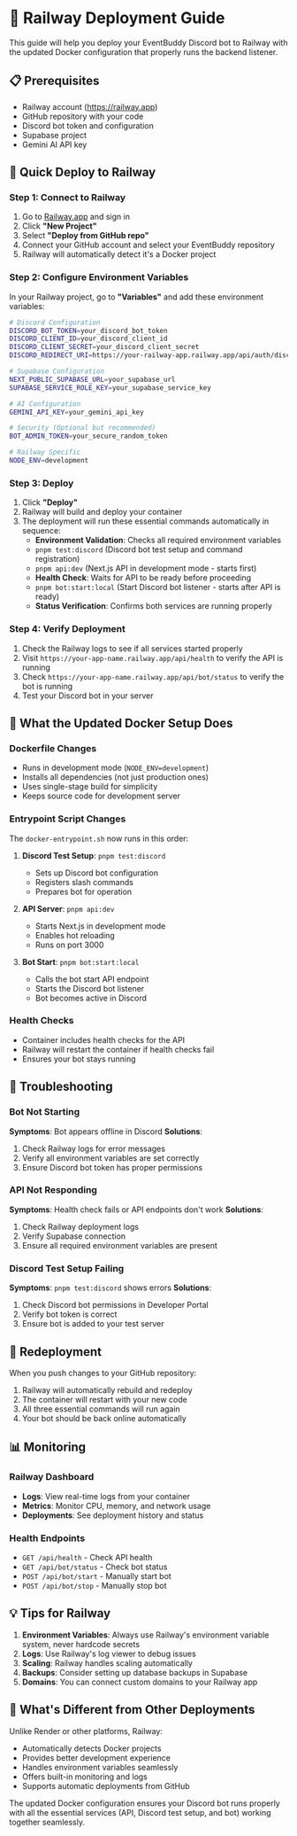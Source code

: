 # 🚂 Railway Deployment Guide

This guide will help you deploy your EventBuddy Discord bot to Railway with the updated Docker configuration that properly runs the backend listener.

## 📋 Prerequisites

- Railway account (https://railway.app)
- GitHub repository with your code
- Discord bot token and configuration
- Supabase project
- Gemini AI API key

## 🚀 Quick Deploy to Railway

### Step 1: Connect to Railway

1. Go to [Railway.app](https://railway.app) and sign in
2. Click **"New Project"**
3. Select **"Deploy from GitHub repo"**
4. Connect your GitHub account and select your EventBuddy repository
5. Railway will automatically detect it's a Docker project

### Step 2: Configure Environment Variables

In your Railway project, go to **"Variables"** and add these environment variables:

```bash
# Discord Configuration
DISCORD_BOT_TOKEN=your_discord_bot_token
DISCORD_CLIENT_ID=your_discord_client_id
DISCORD_CLIENT_SECRET=your_discord_client_secret
DISCORD_REDIRECT_URI=https://your-railway-app.railway.app/api/auth/discord-callback

# Supabase Configuration
NEXT_PUBLIC_SUPABASE_URL=your_supabase_url
SUPABASE_SERVICE_ROLE_KEY=your_supabase_service_key

# AI Configuration
GEMINI_API_KEY=your_gemini_api_key

# Security (Optional but recommended)
BOT_ADMIN_TOKEN=your_secure_random_token

# Railway Specific
NODE_ENV=development
```

### Step 3: Deploy

1. Click **"Deploy"**
2. Railway will build and deploy your container
3. The deployment will run these essential commands automatically in sequence:
   - **Environment Validation**: Checks all required environment variables
   - `pnpm test:discord` (Discord bot test setup and command registration)
   - `pnpm api:dev` (Next.js API in development mode - starts first)
   - **Health Check**: Waits for API to be ready before proceeding
   - `pnpm bot:start:local` (Start Discord bot listener - starts after API is ready)
   - **Status Verification**: Confirms both services are running properly

### Step 4: Verify Deployment

1. Check the Railway logs to see if all services started properly
2. Visit `https://your-app-name.railway.app/api/health` to verify the API is running
3. Check `https://your-app-name.railway.app/api/bot/status` to verify the bot is running
4. Test your Discord bot in your server

## 🔧 What the Updated Docker Setup Does

### Dockerfile Changes
- Runs in development mode (`NODE_ENV=development`)
- Installs all dependencies (not just production ones)
- Uses single-stage build for simplicity
- Keeps source code for development server

### Entrypoint Script Changes
The `docker-entrypoint.sh` now runs in this order:

1. **Discord Test Setup**: `pnpm test:discord`
   - Sets up Discord bot configuration
   - Registers slash commands
   - Prepares bot for operation

2. **API Server**: `pnpm api:dev`
   - Starts Next.js in development mode
   - Enables hot reloading
   - Runs on port 3000

3. **Bot Start**: `pnpm bot:start:local`
   - Calls the bot start API endpoint
   - Starts the Discord bot listener
   - Bot becomes active in Discord

### Health Checks
- Container includes health checks for the API
- Railway will restart the container if health checks fail
- Ensures your bot stays running

## 🐛 Troubleshooting

### Bot Not Starting
**Symptoms**: Bot appears offline in Discord
**Solutions**:
1. Check Railway logs for error messages
2. Verify all environment variables are set correctly
3. Ensure Discord bot token has proper permissions

### API Not Responding
**Symptoms**: Health check fails or API endpoints don't work
**Solutions**:
1. Check Railway deployment logs
2. Verify Supabase connection
3. Ensure all required environment variables are present

### Discord Test Setup Failing
**Symptoms**: `pnpm test:discord` shows errors
**Solutions**:
1. Check Discord bot permissions in Developer Portal
2. Verify bot token is correct
3. Ensure bot is added to your test server

## 🔄 Redeployment

When you push changes to your GitHub repository:
1. Railway will automatically rebuild and redeploy
2. The container will restart with your new code
3. All three essential commands will run again
4. Your bot should be back online automatically

## 📊 Monitoring

### Railway Dashboard
- **Logs**: View real-time logs from your container
- **Metrics**: Monitor CPU, memory, and network usage
- **Deployments**: See deployment history and status

### Health Endpoints
- `GET /api/health` - Check API health
- `GET /api/bot/status` - Check bot status
- `POST /api/bot/start` - Manually start bot
- `POST /api/bot/stop` - Manually stop bot

## 💡 Tips for Railway

1. **Environment Variables**: Always use Railway's environment variable system, never hardcode secrets
2. **Logs**: Use Railway's log viewer to debug issues
3. **Scaling**: Railway handles scaling automatically
4. **Backups**: Consider setting up database backups in Supabase
5. **Domains**: You can connect custom domains to your Railway app

## 🎯 What's Different from Other Deployments

Unlike Render or other platforms, Railway:
- Automatically detects Docker projects
- Provides better development experience
- Handles environment variables seamlessly
- Offers built-in monitoring and logs
- Supports automatic deployments from GitHub

The updated Docker configuration ensures your Discord bot runs properly with all the essential services (API, Discord test setup, and bot) working together seamlessly.

